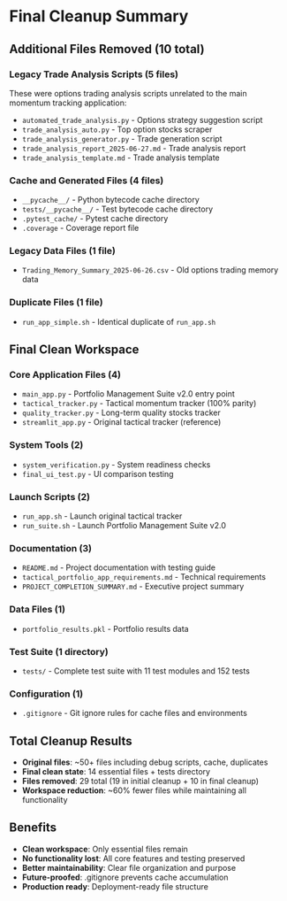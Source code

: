 # Final Cleanup Summary

## Additional Files Removed (10 total)

### Legacy Trade Analysis Scripts (5 files)
These were options trading analysis scripts unrelated to the main momentum tracking application:
- `automated_trade_analysis.py` - Options strategy suggestion script
- `trade_analysis_auto.py` - Top option stocks scraper
- `trade_analysis_generator.py` - Trade generation script
- `trade_analysis_report_2025-06-27.md` - Trade analysis report
- `trade_analysis_template.md` - Trade analysis template

### Cache and Generated Files (4 files)
- `__pycache__/` - Python bytecode cache directory
- `tests/__pycache__/` - Test bytecode cache directory  
- `.pytest_cache/` - Pytest cache directory
- `.coverage` - Coverage report file

### Legacy Data Files (1 file)
- `Trading_Memory_Summary_2025-06-26.csv` - Old options trading memory data

### Duplicate Files (1 file)
- `run_app_simple.sh` - Identical duplicate of `run_app.sh`

## Final Clean Workspace

### Core Application Files (4)
- `main_app.py` - Portfolio Management Suite v2.0 entry point
- `tactical_tracker.py` - Tactical momentum tracker (100% parity)
- `quality_tracker.py` - Long-term quality stocks tracker  
- `streamlit_app.py` - Original tactical tracker (reference)

### System Tools (2)
- `system_verification.py` - System readiness checks
- `final_ui_test.py` - UI comparison testing

### Launch Scripts (2)
- `run_app.sh` - Launch original tactical tracker
- `run_suite.sh` - Launch Portfolio Management Suite v2.0

### Documentation (3)
- `README.md` - Project documentation with testing guide
- `tactical_portfolio_app_requirements.md` - Technical requirements
- `PROJECT_COMPLETION_SUMMARY.md` - Executive project summary

### Data Files (1)
- `portfolio_results.pkl` - Portfolio results data

### Test Suite (1 directory)
- `tests/` - Complete test suite with 11 test modules and 152 tests

### Configuration (1)
- `.gitignore` - Git ignore rules for cache files and environments

## Total Cleanup Results
- **Original files**: ~50+ files including debug scripts, cache, duplicates
- **Final clean state**: 14 essential files + tests directory
- **Files removed**: 29 total (19 in initial cleanup + 10 in final cleanup)
- **Workspace reduction**: ~60% fewer files while maintaining all functionality

## Benefits
- **Clean workspace**: Only essential files remain
- **No functionality lost**: All core features and testing preserved
- **Better maintainability**: Clear file organization and purpose
- **Future-proofed**: .gitignore prevents cache accumulation
- **Production ready**: Deployment-ready file structure
